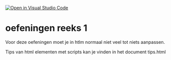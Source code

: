 [![Open in Visual Studio Code](https://classroom.github.com/assets/open-in-vscode-2e0aaae1b6195c2367325f4f02e2d04e9abb55f0b24a779b69b11b9e10269abc.svg)](https://classroom.github.com/online_ide?assignment_repo_id=19456379&assignment_repo_type=AssignmentRepo)
# oefeningen reeks 1

Voor deze oefeningen moet je in htlm normaal niet veel tot niets aanpassen.

Tips van html elementen met scripts kan je vinden in het document tips.html
